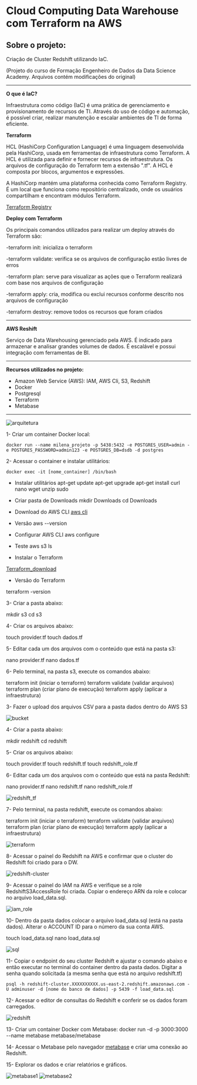 # Cloud Computing Data Warehouse com Terraform na AWS

## Sobre o projeto: 
Criação de Cluster Redshift utilizando IaC. 

(Projeto do curso de Formação Engenheiro de Dados da Data Science Academy. Arquivos contém modificações do original)

---
**O que é IaC?**

Infraestrutura como código (IaC) é uma prática de gerenciamento e provisionamento de recursos de TI. Através do uso de código e automação, é possível criar, realizar manutenção e escalar ambientes de TI de forma eficiente.

**Terraform**

HCL (HashiCorp Configuration Language) é uma linguagem desenvolvida pela HashiCorp, usada em ferramentas de infraestrutura como Terraform. A HCL é utilizada para definir e fornecer recursos de infraestrutura. Os arquivos de configuração do Terraform tem a extensão ".tf". 
A HCL é composta por blocos, argumentos e expressões.

A HashiCorp mantém uma plataforma conhecida como Terraform Registry. É um local que funciona como repositório centralizado, onde os usuários compartilham e encontram módulos Terraform. 

[Terraform Registry](https://registry.terraform.io/)

**Deploy com Terraform**

Os principais comandos utilizados para realizar um deploy através do Terraform são:

-terraform init: inicializa o terraform

-terraform validate: verifica se os arquivos de configuração estão livres de erros

-terraform plan: serve para visualizar as ações que o Terraform realizará com base nos arquivos de configuração

-terraform apply: cria, modifica ou exclui recursos conforme descrito nos arquivos de configuração

-terraform destroy: remove todos os recursos que foram criados

---
**AWS Reshift**

Serviço de Data Warehousing gerenciado pela AWS. É indicado para armazenar  e analisar grandes volumes de dados.
É escalável e possui integração com ferramentas de BI.

---
**Recursos utilizados no projeto:**
- Amazon Web Service (AWS): IAM, AWS Cli, S3, Redshift
- Docker
- Postgresql
- Terraform
- Metabase

---
![arquitetura](https://github.com/misoliv/aws_dw_iac/blob/main/img/architecture.png)

1- Criar um container Docker local:

`docker run --name milena_projeto -p 5438:5432 -e POSTGRES_USER=admin -e POSTGRES_PASSWORD=admin123 -e POSTGRES_DB=dsdb -d postgres`

2- Acessar o container e instalar utilitários:

`docker exec -it [nome_container] /bin/bash`

- Instalar utilitários
apt-get update
apt-get upgrade
apt-get install curl nano wget unzip sudo

- Criar pasta de Downloads
mkdir Downloads
cd Downloads

- Download do AWS CLI
[aws cli](https://docs.aws.amazon.com/cli/latest/userguide/getting-started-install.html)

- Versão
aws --version

- Configurar AWS CLI
aws configure

- Teste
aws s3 ls

- Instalar o Terraform

[Terraform_download](https://developer.hashicorp.com/terraform/install)

- Versão do Terraform
  
terraform -version

3- Criar a pasta abaixo:

mkdir s3
cd s3

4- Criar os arquivos abaixo:

touch provider.tf
touch dados.tf

5- Editar cada um dos arquivos com o conteúdo que está na pasta s3:

nano provider.tf
nano dados.tf

6- Pelo terminal, na pasta s3, execute os comandos abaixo:

terraform init (iniciar o terraform)
terraform validate (validar arquivos)
terraform plan (criar plano de execução)
terraform apply (aplicar a infraestrutura)

3- Fazer o upload dos arquivos CSV para a pasta dados dentro do AWS S3

![bucket](https://github.com/misoliv/aws_dw_iac/blob/main/img/bucket.png)

4- Criar a pasta abaixo:

mkdir redshift
cd redshift

5- Criar os arquivos abaixo:

touch provider.tf
touch redshift.tf
touch redshift_role.tf

6- Editar cada um dos arquivos com o conteúdo que está na pasta Redshift:

nano provider.tf
nano redshift.tf
nano redshift_role.tf

![redshift_tf](https://github.com/misoliv/aws_dw_iac/blob/main/img/redshift_tf.png)

7- Pelo terminal, na pasta redshift, execute os comandos abaixo:

terraform init (iniciar o terraform)
terraform validate (validar arquivos)
terraform plan (criar plano de execução)
terraform apply (aplicar a infraestrutura)

![terraform](https://github.com/misoliv/aws_dw_iac/blob/main/img/terraform_apply.png)

8- Acessar o painel do Redshift na AWS e confirmar que o cluster do Redshift foi criado para o DW.

![redshift-cluster](https://github.com/misoliv/aws_dw_iac/blob/main/img/redshift_cluster.png)

9- Acessar o painel do IAM na AWS e verifique se a role RedshiftS3AccessRole foi criada. Copiar o endereço ARN da role e colocar no arquivo load_data.sql.

![iam_role](https://github.com/misoliv/aws_dw_iac/blob/main/img/role.png)

10- Dentro da pasta dados colocar o arquivo load_data.sql (está na pasta dados). Alterar o ACCOUNT ID para o número da sua conta AWS.

touch load_data.sql
nano load_data.sql

![sql](https://github.com/misoliv/aws_dw_iac/blob/main/img/sql.png)

11- Copiar o endpoint do seu cluster Redshift e ajustar o comando abaixo e então executar no terminal do container dentro da pasta dados. Digitar a senha quando solicitada (a mesma senha que está no arquivo redshift.tf)

`psql -h redshift-cluster.XXXXXXXXXX.us-east-2.redshift.amazonaws.com -U adminuser -d [nome do banco de dados] -p 5439 -f load_data.sql`

12- Acessar o editor de consultas do Redshift e conferir se os dados foram carregados.

![redshift](https://github.com/misoliv/aws_dw_iac/blob/main/img/redshift_painel.png)

13- Criar um container Docker com Metabase: docker run -d -p 3000:3000 --name metabase metabase/metabase

14- Acessar o Metabase pelo navegador [metabase](http://localhost:3000) e criar uma conexão ao Redshift.

15- Explorar os dados e criar relatórios e gráficos.

![metabase1](https://github.com/misoliv/aws_dw_iac/blob/main/img/metabase1.png)
![metabase2](https://github.com/misoliv/aws_dw_iac/blob/main/img/metabase2.png)
